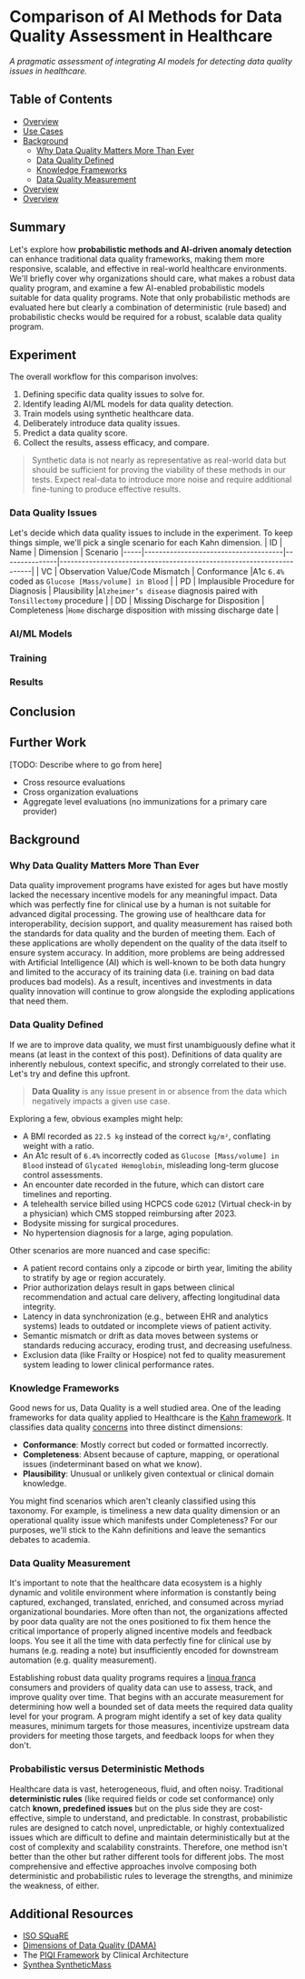 # Comparison of AI Methods for Data Quality Assessment in Healthcare
*A pragmatic assessment of integrating AI models for detecting data quality issues in healthcare.*

## Table of Contents
- [Overview](#Overview)
- [Use Cases](#Use-Cases)
- [Background](#Background)
    - [Why Data Quality Matters More Than Ever](#Why-Data-Quality-Matters-More-Than-Ever)
    - [Data Quality Defined](#Data-Quality-Defined)
    - [Knowledge Frameworks](#Knowledge-Frameworks)
    - [Data Quality Measurement](#Data-Quality-Measurement)
- [Overview](#Overview)
- [Overview](#Overview)

## Summary
Let's explore how **probabilistic methods and AI-driven anomaly detection** can enhance traditional data quality frameworks, making them more responsive, scalable, and effective in real-world healthcare environments. We'll briefly cover why organizations should care, what makes a robust data quality program, and examine a few AI-enabled probabilistic models suitable for data quality programs. Note that only probabilistic methods are evaluated here but clearly a combination of deterministic (rule based) and probabilistic checks would be required for a robust, scalable data quality program.

## Experiment
The overall workflow for this comparison involves:
1. Defining specific data quality issues to solve for.
2. Identify leading AI/ML models for data quality detection.
3. Train models using synthetic healthcare data.
4. Deliberately introduce data quality issues.
5. Predict a data quality score.
6. Collect the results, assess efficacy, and compare.

> Synthetic data is not nearly as representative as real-world data but should be sufficient for proving the viability of these methods in our tests. Expect real-data to introduce more noise and require additional fine-tuning to produce effective results.

### Data Quality Issues
Let's decide which data quality issues to include in the experiment. To keep things simple, we'll pick a single scenario for each Kahn dimension.
| ID  | Name                                 | Dimension     | Scenario
|-----|--------------------------------------|---------------|----------------------------------------------------------------------|
| VC  | Observation Value/Code Mismatch      | Conformance   |A1c `6.4%` coded as `Glucose [Mass/volume] in Blood`                  |
| PD  | Implausible Procedure for Diagnosis  | Plausibility  |`Alzheimer’s disease` diagnosis paired with `Tonsillectomy` procedure |
| DD  | Missing Discharge for Disposition    | Completeness  |`Home` discharge disposition with missing discharge date              |

### AI/ML Models


### Training

### Results

## Conclusion

## Further Work
[TODO: Describe where to go from here]
- Cross resource evaluations
- Cross organization evaluations
- Aggregate level evaluations (no immunizations for a primary care provider)


## Background

### Why Data Quality Matters More Than Ever
Data quality improvement programs have existed for ages but have mostly lacked the necessary incentive models for any meaningful impact. Data which was perfectly fine for clinical use by a human is not suitable for advanced digital processing. The growing use of healthcare data for interoperability, decision support, and quality measurement has raised both the standards for data quality and the burden of meeting them. Each of these applications are wholly dependent on the quality of the data itself to ensure system accuracy. In addition, more problems are being addressed with Artificial Intelligence (AI) which is well-known to be both data hungry and limited to the accuracy of its training data (i.e. training on bad data produces bad models). As a result, incentives and investments in data quality innovation will continue to grow alongside the exploding applications that need them.

### Data Quality Defined
If we are to improve data quality, we must first unambiguously define what it means (at least in the context of this post). Definitions of data quality are inherently nebulous, context specific, and strongly correlated to their use. Let's try and define this upfront.

> **Data Quality** is any issue present in or absence from the data which negatively impacts a given use case.

Exploring a few, obvious examples might help:
- A BMI recorded as `22.5 kg` instead of the correct `kg/m²`, conflating weight with a ratio.
- An A1c result of `6.4%` incorrectly coded as `Glucose [Mass/volume] in Blood` instead of `Glycated Hemoglobin`, misleading long-term glucose control assessments.
- An encounter date recorded in the future, which can distort care timelines and reporting.
- A telehealth service billed using HCPCS code `G2012` (Virtual check-in by a physician) which CMS stopped reimbursing after 2023.
- Bodysite missing for surgical procedures.
- No hypertension diagnosis for a large, aging population.

Other scenarios are more nuanced and case specific:
- A patient record contains only a zipcode or birth year, limiting the ability to stratify by age or region accurately.
- Prior authorization delays result in gaps between clinical recommendation and actual care delivery, affecting longitudinal data integrity.
- Latency in data synchronization (e.g., between EHR and analytics systems) leads to outdated or incomplete views of patient activity.
- Semantic mismatch or drift as data moves between systems or standards reducing accuracy, eroding trust, and decreasing usefulness.
- Exclusion data (like Frailty or Hospice) not fed to quality measurement system leading to lower clinical performance rates.

### Knowledge Frameworks
Good news for us, Data Quality is a well studied area. One of the leading frameworks for data quality applied to Healthcare is the [Kahn framework](https://pmc.ncbi.nlm.nih.gov/articles/PMC5051581/). It classifies data quality [concerns](https://en.wikipedia.org/wiki/Separation_of_concerns) into three distinct dimensions:
- **Conformance**: Mostly correct but coded or formatted incorrectly.
- **Completeness**: Absent because of capture, mapping, or operational issues (indeterminant based on what we know).
- **Plausibility**: Unusual or unlikely given contextual or clinical domain knowledge.

You might find scenarios which aren't cleanly classified using this taxonomy. For example, is timeliness a new data quality dimension or an operational quality issue which manifests under Completeness? For our purposes, we'll stick to the Kahn definitions and leave the semantics debates to academia.

### Data Quality Measurement
It's important to note that the healthcare data ecosystem is a highly dynamic and volitile environment where information is constantly being captured, exchanged, translated, enriched, and consumed across myriad organizational boundaries. More often than not, the organizations affected by poor data quality are not the ones positioned to fix them hence the critical importance of properly aligned incentive models and feedback loops. You see it all the time with data perfectly fine for clinical use by humans (e.g. reading a note) but insufficiently encoded for downstream automation (e.g. quality measurement).

Establishing robust data quality programs requires a [linqua franca](https://en.wikipedia.org/wiki/Lingua_franca) consumers and providers of quality data can use to assess, track, and improve quality over time. That begins with an accurate measurement for determining how well a bounded set of data meets the required data quality level for your program. A program might identify a set of key data quality measures, minimum targets for those measures, incentivize upstream data providers for meeting those targets, and feedback loops for when they don't.

### Probabilistic versus Deterministic Methods
Healthcare data is vast, heterogeneous, fluid, and often noisy. Traditional **deterministic rules** (like required fields or code set conformance) only catch **known, predefined issues** but on the plus side they are cost-effective, simple to understand, and predictable. In constrast, probabilistic rules are designed to catch novel, unpredictable, or highly contextualized issues which are difficult to define and maintain deterministically but at the cost of complexity and scalability constraints. Therefore, one method isn't better than the other but rather different tools for different jobs. The most comprehensive and effective approaches involve composing both deterministic and probabilistic rules to leverage the strengths, and minimize the weakness, of either.

## Additional Resources
- [ISO SQuaRE](https://www.iso.org/standard/35736.html)
- [Dimensions of Data Quality (DAMA)](https://dama-nl.org/dimensions-of-data-quality-en/)
- The [PIQI Framework](https://piqiframework.org) by Clinical Architecture
- [Synthea SyntheticMass](https://synthea.mitre.org/downloads)